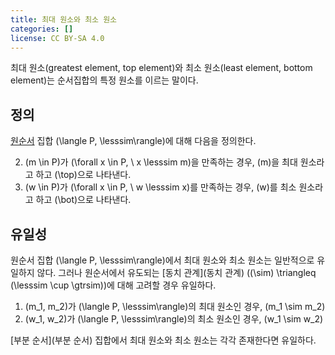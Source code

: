 ```yaml
---
title: 최대 원소와 최소 원소
categories: []
license: CC BY-SA 4.0
---
```


최대 원소(greatest element, top element)와 최소 원소(least element, bottom element)는 순서집합의 특정 원소를 이르는 말이다.

## 정의
[원순서](원순서) 집합 \(\langle P, \lesssim\rangle\)에 대해 다음을 정의한다.

2. \(m \in P\)가 \(\forall x \in P, \ x \lesssim m\)을 만족하는 경우, \(m\)을 최대 원소라고 하고 \(\top\)으로 나타낸다.
1. \(w \in P\)가 \(\forall x \in P, \ w \lesssim x\)를 만족하는 경우, \(w\)를 최소 원소라고 하고 \(\bot\)으로 나타낸다.

## 유일성
원순서 집합 \(\langle P, \lesssim\rangle\)에서 최대 원소와 최소 원소는 일반적으로 유일하지 않다.
그러나 원순서에서 유도되는 [동치 관계](동치 관계) \((\sim) \triangleq (\lesssim \cup \gtrsim)\)에 대해 고려할 경우 유일하다.

1. \(m_1, m_2\)가 \(\langle P, \lesssim\rangle\)의 최대 원소인 경우, \(m_1 \sim m_2\)
2. \(w_1, w_2\)가 \(\langle P, \lesssim\rangle\)의 최소 원소인 경우, \(w_1 \sim w_2\)

[부분 순서](부분 순서) 집합에서 최대 원소와 최소 원소는 각각 존재한다면 유일하다.
